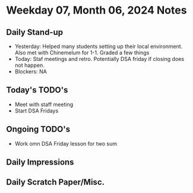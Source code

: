 # Weekday 07, Month 06, 2024 Notes



## Daily Stand-up

* Yesterday: Helped many students setting up their local environment. Also met with Chinemelum for 1-1. Graded a few things 
* Today: Staf meetings and retro. Potentially DSA friday if closing does not happen. 
* Blockers: NA

## Today's TODO's
 - Meet with staff meeting
 - Start DSA Fridays


## Ongoing TODO's
 - Work omn DSA Friday lesson for two sum


## Daily Impressions




## Daily Scratch Paper/Misc. 
